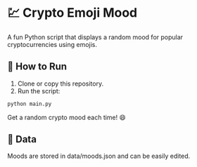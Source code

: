 # 💹 Crypto Emoji Mood

A fun Python script that displays a random mood for popular cryptocurrencies using emojis.  

## 🚀 How to Run
1. Clone or copy this repository.
2. Run the script:
```bash
python main.py
```
Get a random crypto mood each time! 😄

## 📂 Data

Moods are stored in data/moods.json and can be easily edited.
